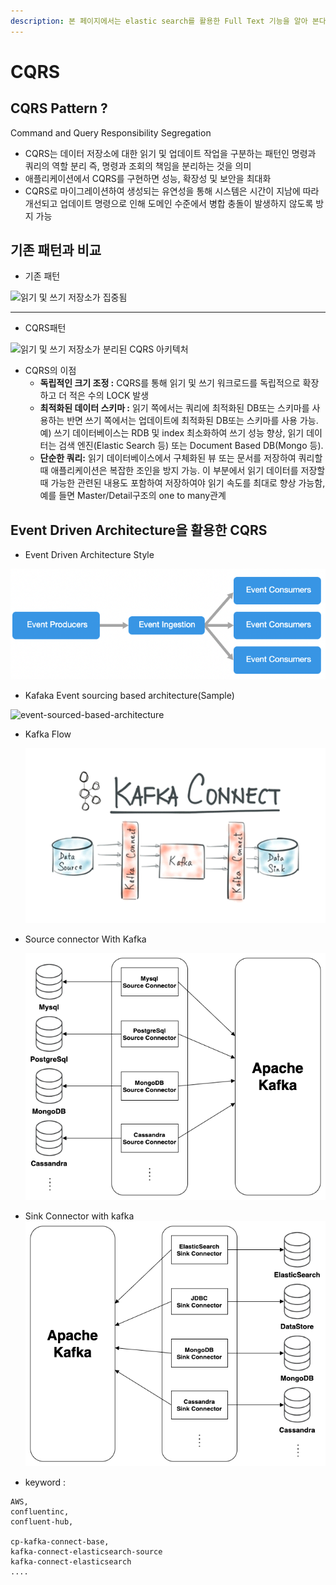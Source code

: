 ```yaml
---
description: 본 페이지에서는 elastic search를 활용한 Full Text 기능을 알아 본다.
---
```


# CQRS

## CQRS Pattern ?

Command and Query Responsibility Segregation

* CQRS는 데이터 저장소에 대한 읽기 및 업데이트 작업을 구분하는 패턴인 명령과 쿼리의 역할 분리 즉, 명령과 조회의 책임을 분리하는 것을 의미
* 애플리케이션에서 CQRS를 구현하면 성능, 확장성 및 보안을 최대화
* CQRS로 마이그레이션하여 생성되는 유연성을 통해 시스템은 시간이 지남에 따라 개선되고 업데이트 명령으로 인해 도메인 수준에서 병합 충돌이 발생하지 않도록 방지 가능

## 기존 패턴과 비교

* 기존 패턴

![읽기 및 쓰기 저장소가 집중됨](https://docs.microsoft.com/ko-kr/azure/architecture/patterns/\_images/command-and-query-responsibility-segregation-cqrs-tradition-crud.png)

***

* CQRS패턴

![읽기 및 쓰기 저장소가 분리된 CQRS 아키텍처](https://docs.microsoft.com/ko-kr/azure/architecture/patterns/\_images/command-and-query-responsibility-segregation-cqrs-separate-stores.png)

* CQRS의 이점
  * **독립적인 크기 조정 :** CQRS를 통해 읽기 및 쓰기 워크로드를 독립적으로 확장하고 더 적은 수의 LOCK 발생
  * **최적화된 데이터 스키마 :** 읽기 쪽에서는 쿼리에 최적화된 DB또는 스키마를 사용하는 반면 쓰기 쪽에서는 업데이트에 최적화된 DB또는 스키마를 사용 가능.예) 쓰기 데이터베이스는 RDB 및 index 최소화하여 쓰기 성능 향상, 읽기 데이터는 검색 엔진(Elastic Search 등) 또는 Document Based DB(Mongo 등).
  * **단순한 쿼리:** 읽기 데이터베이스에서 구체화된 뷰 또는 문서를 저장하여 쿼리할 때 애플리케이션은 복잡한 조인을 방지 가능. 이 부분에서 읽기 데이터를 저장할때 가능한 관련된 내용도 포함하여 저장하여야 읽기 속도를 최대로 향상 가능함, 예를 들면 Master/Detail구조의 one to many관계

## Event Driven Architecture을 활용한 CQRS

* Event Driven Architecture Style

![](event-driven.png)

* Kafaka Event sourcing based architecture(Sample)

![event-sourced-based-architecture](https://cdn.confluent.io/wp-content/uploads/2016/09/Event-sourced-based-architecture.jpeg)

*   Kafka Flow

    <img src="cdc-flow.png" alt="" data-size="original">
*   Source connector With Kafka

    <img src="cdc-source-connector.png" alt="" data-size="original">
* Sink Connector with kafka ![](cdc-sink-connector.png)
* keyword :

```
AWS,
confluentinc,
confluent-hub, 

cp-kafka-connect-base, 
kafka-connect-elasticsearch-source
kafka-connect-elasticsearch
....
```
